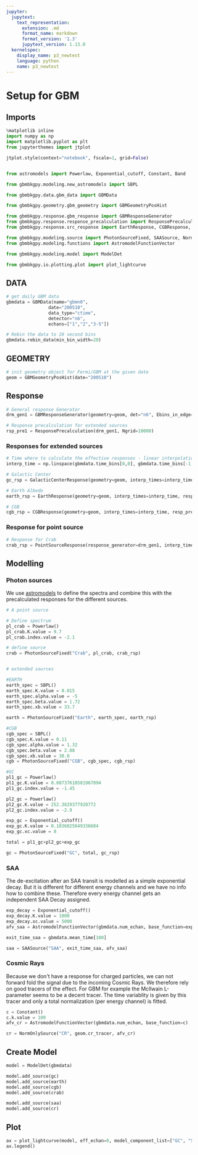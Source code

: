```yaml
---
jupyter:
  jupytext:
    text_representation:
      extension: .md
      format_name: markdown
      format_version: '1.3'
      jupytext_version: 1.13.0
  kernelspec:
    display_name: p3_newtest
    language: python
    name: p3_newtest
---
```


# Setup for GBM


## Imports

```python
%matplotlib inline
import numpy as np
import matplotlib.pyplot as plt
from jupyterthemes import jtplot

jtplot.style(context="notebook", fscale=1, grid=False)


from astromodels import Powerlaw, Exponential_cutoff, Constant, Band

from gbmbkgpy.modeling.new_astromodels import SBPL

from gbmbkgpy.data.gbm_data import GBMData

from gbmbkgpy.geometry.gbm_geometry import GBMGeometryPosHist

from gbmbkgpy.response.gbm_response import GBMResponseGenerator
from gbmbkgpy.response.response_precalculation import ResponsePrecalculation
from gbmbkgpy.response.src_response import EarthResponse, CGBResponse, GalacticCenterResponse, PointSourceResponse

from gbmbkgpy.modeling.source import PhotonSourceFixed, SAASource, NormOnlySource
from gbmbkgpy.modeling.functions import AstromodelFunctionVector

from gbmbkgpy.modeling.model import ModelDet

from gbmbkgpy.io.plotting.plot import plot_lightcurve
```

## DATA

```python
# get daily GBM data
gbmdata = GBMData(name="gbmn0", 
                date="200510", 
                data_type="ctime", 
                detector="n6", 
                echans=["1","2","3-5"])

# Rebin the data to 20 second bins
gbmdata.rebin_data(min_bin_width=20)
```

## GEOMETRY

```python
# init geometry object for Fermi/GBM at the given date
geom = GBMGeometryPosHist(date="200510")
```

## Response

```python
# General response Generator
drm_gen1 = GBMResponseGenerator(geometry=geom, det="n6", Ebins_in_edge=np.geomspace(10,2000, 101), data=gbmdata)

# Response precalculation for extended sources
rsp_pre1 = ResponsePrecalculation(drm_gen1, Ngrid=10000)
```

### Responses for extended sources

```python
# Time where to calculate the effective responses - linear interpolation in between
interp_time = np.linspace(gbmdata.time_bins[0,0], gbmdata.time_bins[-1,-1], 800)

# Galactic Center
gc_rsp = GalacticCenterResponse(geometry=geom, interp_times=interp_time, resp_prec=rsp_pre1)

# Earth Albedo
earth_rsp = EarthResponse(geometry=geom, interp_times=interp_time, resp_prec=rsp_pre1)

# CGB
cgb_rsp = CGBResponse(geometry=geom, interp_times=interp_time, resp_prec=rsp_pre1)
```

### Response for point source

```python
# Response for Crab
crab_rsp = PointSourceResponse(response_generator=drm_gen1, interp_times=interp_time, ra=83.633, dec=22.015)
```

## Modelling


### Photon sources

We use [astromodels](https://github.com/threeML/astromodels) to define the spectra and combine this with the precalculated responses for the different sources.

```python
# A point source

# Define spectrum
pl_crab = Powerlaw()
pl_crab.K.value = 9.7
pl_crab.index.value = -2.1

# define source
crab = PhotonSourceFixed("Crab", pl_crab, crab_rsp)


# extended sources

#EARTH
earth_spec = SBPL()
earth_spec.K.value = 0.015
earth_spec.alpha.value = -5
earth_spec.beta.value = 1.72
earth_spec.xb.value = 33.7

earth = PhotonSourceFixed("Earth", earth_spec, earth_rsp)

#CGB
cgb_spec = SBPL()
cgb_spec.K.value = 0.11
cgb_spec.alpha.value = 1.32
cgb_spec.beta.value = 2.88
cgb_spec.xb.value = 30.0
cgb = PhotonSourceFixed("CGB", cgb_spec, cgb_rsp)

#GC
pl1_gc = Powerlaw()
pl1_gc.K.value = 0.08737610581967094
pl1_gc.index.value = -1.45

pl2_gc = Powerlaw()
pl2_gc.K.value = 252.3829377920772
pl2_gc.index.value = -2.9

exp_gc = Exponential_cutoff()
exp_gc.K.value = 0.1036025649336684
exp_gc.xc.value = 8

total = pl1_gc+pl2_gc+exp_gc

gc = PhotonSourceFixed("GC", total, gc_rsp)
```

### SAA

The de-excitation after an SAA transit is modelled as a simple exponential decay. But it is different for different energy channels and we have no info how to combine these. Therefore every energy channel gets an independent SAA Decay assigned.

```python
exp_decay = Exponential_cutoff()
exp_decay.K.value = 1000
exp_decay.xc.value = 5000
afv_saa = AstromodelFunctionVector(gbmdata.num_echan, base_function=exp_decay)

exit_time_saa = gbmdata.mean_time[100]

saa = SAASource("SAA", exit_time_saa, afv_saa)
```

### Cosmic Rays

Because we don't have a response for charged particles, we can not forward fold the signal due to the incoming Cosmic Rays. We therefore rely on good tracers of the effect. For GBM for example the McIlwain L-parameter seems to be a decent tracer. The time variablity is given by this tracer and only a total normalization (per energy channel) is fitted.

```python
c = Constant()
c.k.value = 100
afv_cr = AstromodelFunctionVector(gbmdata.num_echan, base_function=c)

cr = NormOnlySource("CR", geom.cr_tracer, afv_cr)
```

## Create Model

```python
model = ModelDet(gbmdata)

model.add_source(gc)
model.add_source(earth)
model.add_source(cgb)
model.add_source(crab)

model.add_source(saa)
model.add_source(cr)
```

## Plot

```python
ax = plot_lightcurve(model, eff_echan=0, model_component_list=["GC", "SAA"], model_component_colors=["navy", "purple"])
ax.legend()
```

```python

```
